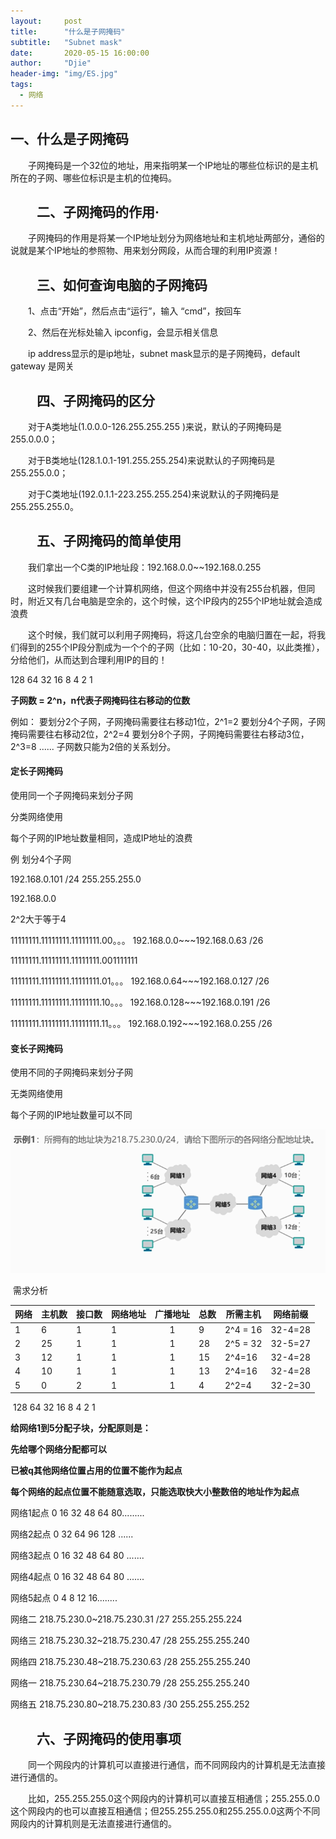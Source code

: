 ```yaml
---
layout:     post
title:      "什么是子网掩码"
subtitle:   "Subnet mask"
date:       2020-05-15 16:00:00
author:     "Djie"
header-img: "img/ES.jpg"
tags:
  - 网络
---
```



## **一、什么是子网掩码**

　　子网掩码是一个32位的地址，用来指明某一个IP地址的哪些位标识的是主机所在的子网、哪些位标识是主机的位掩码。

## 　　**二、子网掩码的作用**·

　　子网掩码的作用是将某一个IP地址划分为网络地址和主机地址两部分，通俗的说就是某个IP地址的参照物、用来划分网段，从而合理的利用IP资源！

## 　　**三、如何查询电脑的子网掩码**

　　1、点击“开始”，然后点击“运行”，输入 “cmd”，按回车

　　2、然后在光标处输入 ipconfig，会显示相关信息

　　ip address显示的是ip地址，subnet mask显示的是子网掩码，default gateway 是网关

## 　　**四、子网掩码的区分**

　　对于A类地址(1.0.0.0-126.255.255.255 )来说，默认的子网掩码是255.0.0.0；

　　对于B类地址(128.1.0.1-191.255.255.254)来说默认的子网掩码是255.255.0.0；

　　对于C类地址(192.0.1.1-223.255.255.254)来说默认的子网掩码是255.255.255.0。

## 　　**五、子网掩码的简单使用**

　　我们拿出一个C类的IP地址段：192.168.0.0~~192.168.0.255

　　这时候我们要组建一个计算机网络，但这个网络中并没有255台机器，但同时，附近又有几台电脑是空余的，这个时候，这个IP段内的255个IP地址就会造成浪费

　　这个时候，我们就可以利用子网掩码，将这几台空余的电脑归置在一起，将我们得到的255个IP段分割成为一个个的子网（比如：10-20，30-40，以此类推），分给他们，从而达到合理利用IP的目的！

128	64	32	16	8	4	2	1



**子网数 = 2^n，n代表子网掩码往右移动的位数**

例如：
要划分2个子网，子网掩码需要往右移动1位，2^1=2
要划分4个子网，子网掩码需要往右移动2位，2^2=4
要划分8个子网，子网掩码需要往右移动3位，2^3=8
......
子网数只能为2倍的关系划分。



#### 定长子网掩码

使用同一个子网掩码来划分子网

分类网络使用

每个子网的IP地址数量相同，造成IP地址的浪费

例 划分4个子网

192.168.0.101	/24	255.255.255.0

192.168.0.0

2^2大于等于4

11111111.11111111.11111111.00。。。			192.168.0.0~~~192.168.0.63	/26

11111111.11111111.11111111.001111111

11111111.11111111.11111111.01。。。			192.168.0.64~~~192.168.0.127	/26

11111111.11111111.11111111.10。。。			192.168.0.128~~~192.168.0.191	/26

11111111.11111111.11111111.11。。。			192.168.0.192~~~192.168.0.255	/26



#### 变长子网掩码

使用不同的子网掩码来划分子网

无类网络使用

每个子网的IP地址数量可以不同

<img src="/img/in-post/mask-img.png">

​																					需求分析

| 网络 | 主机数 | 接口数 | 网络地址 | 广播地址 | 总数 | 所需主机 | 网络前缀 |
| ---- | ------ | ------ | -------- | :------: | ---- | -------- | -------- |
| 1    | 6      | 1      | 1        |    1     | 9    | 2^4 = 16 | 32-4=28  |
| 2    | 25     | 1      | 1        |    1     | 28   | 2^5 = 32 | 32-5=27  |
| 3    | 12     | 1      | 1        |    1     | 15   | 2^4=16   | 32-4=28  |
| 4    | 10     | 1      | 1        |    1     | 13   | 2^4=16   | 32-4=28  |
| 5    | 0      | 2      | 1        |    1     | 4    | 2^2=4    | 32-2=30  |

​																	128	64	32	16	8	4	2	1

**给网络1到5分配子块，分配原则是：**

**先给哪个网络分配都可以**

**已被q其他网络位置占用的位置不能作为起点**

**每个网络的起点位置不能随意选取，只能选取快大小整数倍的地址作为起点**

网络1起点	0	16	32	48	64	80.........

网络2起点	0	32	64	96	128	......

网络3起点	0	16	32	48	64	80	.......

网络4起点	0	16	32	48	64	80	.......

网络5起点	0	4	8	12	16........



网络二 	218.75.230.0~218.75.230.31	/27	255.255.255.224

网络三	218.75.230.32~218.75.230.47	/28	255.255.255.240

网络四	218.75.230.48~218.75.230.63	/28	255.255.255.240

网络一	218.75.230.64~218.75.230.79	/28	255.255.255.240

网络五	218.75.230.80~218.75.230.83	/30	255.255.255.252

## 　　**六、子网掩码的使用事项**

　　同一个网段内的计算机可以直接进行通信，而不同网段内的计算机是无法直接进行通信的。

　　比如，255.255.255.0这个网段内的计算机可以直接互相通信；255.255.0.0这个网段内的也可以直接互相通信；但255.255.255.0和255.255.0.0这两个不同网段内的计算机则是无法直接进行通信的。

